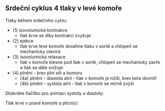 <div class="w3-row">
<div class="w3-col s12 l4">

## Srdeční cyklus 4 tlaky v levé komoře

Tlaky během srdečního cyklu:

- (1) isovolumická kontrakce 
    - tlak krve se díky kontrakci zvyšuje       
- (2) ejekce
    - tlak krve levé komoře dosáhne tlaku v aortě a chlopeň se mechanicky otevírá
- (3) isovolumická relaxace 
    - tlak v komoře klesne pod tlak v aortě, chlopeň se mechanicky zavře a tlak se dále snižuje
- (4) plnění - krev plní síň a komoru    
    - (4a) plnění - diastola atrií - tlak v komoře je nižší, krev teče dovnitř
    - (4b) plnění - systola atrií - tlak v komoře se mírně zvýší   

</div>
<div class="w3-col s12 l4">

<bdl-fmi id="id4" src="hemodynamics/BurkhoffFMI.js" 
         fminame="Cardiovascular_Model_Burkhoff_HemodynamicsBurkhoff_0shallow"
         tolerance="0.000001" starttime="0" guid="{b5629132-3ba6-4153-87c2-f3ff108e1920}"
         valuereferences="33554435,33554438,637534265,637534241,637534290,16777312,637534466,637534294,637534268,637534345,637534371"
         valuelabels="Left Ventricle Volume,Right Ventricle Volume,Pressure in Left Ventricle,Pressure in Aorta, Pressure in Left Atria, Heart Rate, LA elastance,MV open, AOV open, Pressure in Right Ventricle, Pressure in Pulmonary Arteries"         
         controlid="id5"
         fstepsize="0.002"
         showcontrols="false"></bdl-fmi>
         
Stiskněte tlačítko pro animaci systoly a diastoly:

<bdl-animate-control 
id="id5" 
fromid="id4" 
speedfactor="20" 
segments="3;5;14;17;29" 
segmentlabels="4b plnění atriální systola;1 systola komor - isovolumická kontrakce;2 systola komor - ejekce;3 isovolumická relaxace;4a plnění" 
segmentcond="7,eq,0;8,eq,1;8,eq,0;7,eq,1;6,gt,100000" 
simsegments="70;120;175;260;380"></bdl-animate-control> 

<bdl-animate-gif fromid="id5" src="hemodynamics/heart.gif" width=400></bdl-animate-gif>
</div>
<div class="w3-col s12 l4">
Tlak krve v pravé komoře a plicnici:

<bdl-chartjs-time
   id="id11"  
   width="400"  
   height="300"  
   fromid="id4"  
   labels="Right Ventricle Pressure, Right Arterie Pressure" 
   refindex="9"  refvalues="2"
   ylabel="tlak (mmHg)"
     xlabel="čas (s)"
     convertors="0.00750062,1;0.00750062,1;0.00750062,1"></bdl-chartjs-time> 
  
</div>
</div>

<bdl-quiz question="Z grafu odečtěte, jaký je maximální systolický tlak v pravé komoře srdce."
  answers="asi 31 mmHg|
           asi 10 mmHg|
           asi 4 mmHg"
  correctoptions="true|false|false"           
  explanations="31 mmHg je maximální (systolický) tlak v pravé komoře.|
                  10 mmHg je diastolický (minimální) tlak v plicní arterii.|
                  4 mmHg je diastolický (minimální) tlak v pravé komoře.">
</bdl-quiz> 

